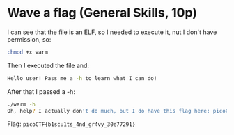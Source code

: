 # Wave a flag (General Skills, 10p)
I can see that the file is an ELF, so I needed to execute it, nut I don't have permission, so:
```bash
chmod +x warm
```
Then I executed the file and:
```bash
Hello user! Pass me a -h to learn what I can do!
```
After that I passed a -h:
```bash
./warm -h
Oh, help? I actually don't do much, but I do have this flag here: picoCTF{b1scu1ts_4nd_gr4vy_30e77291}
```
Flag: `picoCTF{b1scu1ts_4nd_gr4vy_30e77291}`
